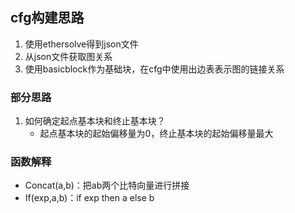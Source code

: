## cfg构建思路

1. 使用ethersolve得到json文件
2. 从json文件获取图关系
3. 使用basicblock作为基础块，在cfg中使用出边表表示图的链接关系



### 部分思路

1. 如何确定起点基本块和终止基本块？
   * 起点基本块的起始偏移量为0，终止基本块的起始偏移量最大



### 函数解释

* Concat(a,b)：把ab两个比特向量进行拼接
* If(exp,a,b)：if exp then a else b
